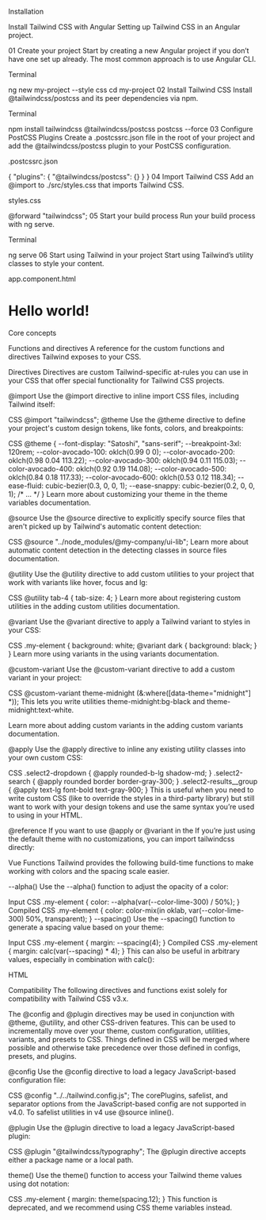 Installation

Install Tailwind CSS with Angular
Setting up Tailwind CSS in an Angular project.

01
Create your project
Start by creating a new Angular project if you don’t have one set up already. The most common approach is to use Angular CLI.

Terminal

ng new my-project --style css
cd my-project
02
Install Tailwind CSS
Install @tailwindcss/postcss and its peer dependencies via npm.

Terminal

npm install tailwindcss @tailwindcss/postcss postcss --force
03
Configure PostCSS Plugins
Create a .postcssrc.json file in the root of your project and add the @tailwindcss/postcss plugin to your PostCSS configuration.

.postcssrc.json

{
  "plugins": {
    "@tailwindcss/postcss": {}
  }
}
04
Import Tailwind CSS
Add an @import to ./src/styles.css that imports Tailwind CSS.

styles.css

@forward "tailwindcss";
05
Start your build process
Run your build process with ng serve.

Terminal

ng serve
06
Start using Tailwind in your project
Start using Tailwind’s utility classes to style your content.

app.component.html

<h1 class="text-3xl font-bold underline">
  Hello world!
</h1>



Core concepts

Functions and directives
A reference for the custom functions and directives Tailwind exposes to your CSS.

Directives
Directives are custom Tailwind-specific at-rules you can use in your CSS that offer special functionality for Tailwind CSS projects.

@import
Use the @import directive to inline import CSS files, including Tailwind itself:

CSS
@import "tailwindcss";
@theme
Use the @theme directive to define your project's custom design tokens, like fonts, colors, and breakpoints:

CSS
@theme {
  --font-display: "Satoshi", "sans-serif";
  --breakpoint-3xl: 120rem;
  --color-avocado-100: oklch(0.99 0 0);
  --color-avocado-200: oklch(0.98 0.04 113.22);
  --color-avocado-300: oklch(0.94 0.11 115.03);
  --color-avocado-400: oklch(0.92 0.19 114.08);
  --color-avocado-500: oklch(0.84 0.18 117.33);
  --color-avocado-600: oklch(0.53 0.12 118.34);
  --ease-fluid: cubic-bezier(0.3, 0, 0, 1);
  --ease-snappy: cubic-bezier(0.2, 0, 0, 1);
  /* ... */
}
Learn more about customizing your theme in the theme variables documentation.

@source
Use the @source directive to explicitly specify source files that aren't picked up by Tailwind's automatic content detection:

CSS
@source "../node_modules/@my-company/ui-lib";
Learn more about automatic content detection in the detecting classes in source files documentation.

@utility
Use the @utility directive to add custom utilities to your project that work with variants like hover, focus and lg:

CSS
@utility tab-4 {
  tab-size: 4;
}
Learn more about registering custom utilities in the adding custom utilities documentation.

@variant
Use the @variant directive to apply a Tailwind variant to styles in your CSS:

CSS
.my-element {
  background: white;
  @variant dark {
    background: black;
  }
}
Learn more using variants in the using variants documentation.

@custom-variant
Use the @custom-variant directive to add a custom variant in your project:

CSS
@custom-variant theme-midnight (&:where([data-theme="midnight"] *));
This lets you write utilities theme-midnight:bg-black and theme-midnight:text-white.

Learn more about adding custom variants in the adding custom variants documentation.

@apply
Use the @apply directive to inline any existing utility classes into your own custom CSS:

CSS
.select2-dropdown {
  @apply rounded-b-lg shadow-md;
}
.select2-search {
  @apply rounded border border-gray-300;
}
.select2-results__group {
  @apply text-lg font-bold text-gray-900;
}
This is useful when you need to write custom CSS (like to override the styles in a third-party library) but still want to work with your design tokens and use the same syntax you’re used to using in your HTML.

@reference
If you want to use @apply or @variant in the <style> block of a Vue or Svelte component, or within CSS modules, you will need to import your theme variables, custom utilities, and custom variants to make those values available in that context.

To do this without duplicating any CSS in your output, use the @reference directive to import your main stylesheet for reference without actually including the styles:

Vue
<template>
  <h1>Hello world!</h1>
</template>
<style>
  @reference "../../app.css";
  h1 {
    @apply text-2xl font-bold text-red-500;
  }
</style>
If you’re just using the default theme with no customizations, you can import tailwindcss directly:

Vue
<template>
  <h1>Hello world!</h1>
</template>
<style>
  @reference "tailwindcss";
  h1 {
    @apply text-2xl font-bold text-red-500;
  }
</style>
Functions
Tailwind provides the following build-time functions to make working with colors and the spacing scale easier.

--alpha()
Use the --alpha() function to adjust the opacity of a color:

Input CSS
.my-element {
  color: --alpha(var(--color-lime-300) / 50%);
}
Compiled CSS
.my-element {
  color: color-mix(in oklab, var(--color-lime-300) 50%, transparent);
}
--spacing()
Use the --spacing() function to generate a spacing value based on your theme:

Input CSS
.my-element {
  margin: --spacing(4);
}
Compiled CSS
.my-element {
  margin: calc(var(--spacing) * 4);
}
This can also be useful in arbitrary values, especially in combination with calc():

HTML
<div class="py-[calc(--spacing(4)-1px)]">
  <!-- ... -->
</div>
Compatibility
The following directives and functions exist solely for compatibility with Tailwind CSS v3.x.

The @config and @plugin directives may be used in conjunction with @theme, @utility, and other CSS-driven features. This can be used to incrementally move over your theme, custom configuration, utilities, variants, and presets to CSS. Things defined in CSS will be merged where possible and otherwise take precedence over those defined in configs, presets, and plugins.

@config
Use the @config directive to load a legacy JavaScript-based configuration file:

CSS
@config "../../tailwind.config.js";
The corePlugins, safelist, and separator options from the JavaScript-based config are not supported in v4.0. To safelist utilities in v4 use @source inline().

@plugin
Use the @plugin directive to load a legacy JavaScript-based plugin:

CSS
@plugin "@tailwindcss/typography";
The @plugin directive accepts either a package name or a local path.

theme()
Use the theme() function to access your Tailwind theme values using dot notation:

CSS
.my-element {
  margin: theme(spacing.12);
}
This function is deprecated, and we recommend using CSS theme variables instead.
